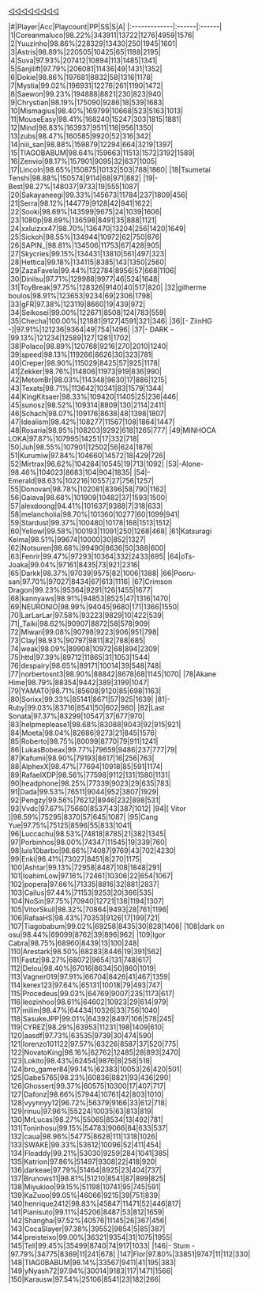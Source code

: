 [◁◁◁◁◁◁◁◁](./index.html)

|#|Player|Acc|Playcount|PP|SS|S|A|
|:-------------|:------|:------|
|1|Coreanmaluco|98.22%|343911|13722|1276|4959|1576|
|2|Yuuzinho|98.86%|228329|13430|250|1945|1601|
|3|Astris|98.89%|220505|10425|65|1188|2195|
|4|Suva|97.93%|207412|10894|113|1485|1341|
|5|Sanjilift|97.79%|206081|11436|49|1431|1352|
|6|Dokie|98.86%|197681|8832|58|1316|1178|
|7|Mystia|99.02%|196931|12276|261|1190|1472|
|8|Saewon|99.23%|194888|8821|230|823|940|
|9|Chrystian|98.19%|175090|9286|18|539|1683|
|10|Mismagius|98.40%|169799|10668|523|5163|1013|
|11|MouseEasy|98.41%|168240|15247|303|1815|1881|
|12|Mind|98.83%|163937|9511|116|956|1350|
|13|zubs|98.47%|160585|9920|52|316|342|
|14|niii_san|98.88%|159879|12294|664|3219|1397|
|15|TlAGOBABUM|98.64%|159663|11513|1572|3192|1589|
|16|Zenvio|98.17%|157901|9095|32|637|1005|
|17|Lincoln|98.65%|150875|10132|503|788|1860|
|18|Tsumetai Tenshi|98.88%|150574|9114|68|971|882|
|19|- Best|98.27%|148037|9733|19|555|1087|
|20|Sakayaneegi|99.33%|145673|11784|237|1809|456|
|21|Serra|98.12%|144779|9128|42|941|1622|
|22|Sooki|98.69%|143599|9675|24|1039|1606|
|23|1080p|98.69%|136598|8491|35|888|1121|
|24|xxluizxx47|98.70%|136470|13204|256|1420|1649|
|25|Sickoh|98.55%|134944|10972|62|750|876|
|26|SAPIN_|98.81%|134506|11753|67|428|905|
|27|Skycries|99.15%|134431|13810|561|497|323|
|28|Hettica|99.18%|134115|8385|143|1350|2560|
|29|ZazaFavela|99.44%|132784|8956|57|668|1106|
|30|Dinilsu|97.71%|129988|9977|46|524|1648|
|31|ToyBreak|97.75%|128326|9140|40|517|820|
|32|gilherme boulos|98.91%|123653|9234|69|2306|1798|
|33|gFR|97.38%|123119|8660|19|439|972|
|34|Seikosei|99.00%|122671|8508|124|783|559|
|35|Checha|100.00%|121881|9127|4591|321|346|
|36|[- ZiinHG -]|97.91%|121236|9364|49|754|1496|
|37|- DARK -|99.13%|121234|12589|127|1281|1702|
|38|Polaco|98.89%|120768|9216|270|2010|1240|
|39|speed|98.13%|119266|8626|30|323|781|
|40|Creper|98.90%|115029|8425|57|925|1178|
|41|Zekker|98.76%|114806|11973|919|836|990|
|42|MetomBr|98.03%|114348|9630|17|886|1215|
|43|Texats|98.71%|113642|10341|83|1579|1344|
|44|KingKitsaer|98.33%|109420|11405|25|236|446|
|45|sunosz|98.52%|109314|8809|130|2114|2411|
|46|Schach|98.07%|109176|8638|48|1398|1807|
|47|Idealism|98.42%|108277|11567|108|1864|1447|
|48|Rosaria|98.95%|108203|9292|618|1265|777|
|49|MINHOCA LOKA|97.87%|107995|14251|17|332|718|
|50|Juh|98.55%|107901|12502|56|624|1876|
|51|Kurumiw|97.84%|104660|14572|18|429|726|
|52|Mirtrax|96.62%|104284|10545|19|713|1092|
|53|-Alone-|98.46%|104023|8683|104|904|1835|
|54|- Emerald|98.63%|102216|10557|27|756|1257|
|55|Donovan|98.78%|102081|8396|58|790|1162|
|56|Gaiava|98.68%|101909|10482|37|1593|1500|
|57|alexdoong|94.41%|101637|9388|7|318|633|
|58|melancholia|98.70%|101360|10277|60|1099|941|
|59|Stardust|99.37%|100480|10178|168|1513|1512|
|60|Yellowl|99.58%|100193|11091|250|1268|468|
|61|Katsuragi Keima|98.51%|99674|10000|30|852|1327|
|62|Notsuren|98.68%|99490|8636|50|388|600|
|63|Fenrir|99.47%|97293|10364|332|2433|695|
|64|oTs-Joaka|99.04%|97161|8435|73|921|2316|
|65|Darkk|98.37%|97039|9575|82|1006|1388|
|66|Pooru-san|97.70%|97027|8434|67|613|1116|
|67|Crimson Dragon|99.23%|95364|9291|126|1455|1677|
|68|kannyaws|98.91%|94853|8525|47|1316|1470|
|69|NEURONIO|98.99%|94045|9680|171|1366|1550|
|70|LarLarLar|97.58%|93223|9829|10|422|539|
|71|_Taiki|98.62%|90907|8872|58|578|909|
|72|Miwari|99.08%|90798|9223|906|951|798|
|73|CIay|98.93%|90797|9811|82|788|685|
|74|weak|98.09%|89908|10972|68|894|2309|
|75|httd|97.39%|89712|11865|31|1053|1544|
|76|despairy|98.65%|89171|10014|39|548|748|
|77|norbertosnt3|98.90%|88842|8678|68|1145|1070|
|78|Akane Hime|98.79%|88354|9442|389|3199|1047|
|79|YAMAT0|98.71%|85608|9120|85|698|1163|
|80|Sorixx|99.33%|85141|8671|57|925|1639|
|81|- Ruby|99.03%|83716|8541|50|602|980|
|82|Last Sonata|97.37%|83299|10547|37|677|970|
|83|helpmeplease1|98.68%|83088|9043|92|915|921|
|84|Moeta|98.04%|82686|9273|21|845|1576|
|85|Roberto|98.75%|80099|8770|79|911|1241|
|86|LukasBobeax|99.77%|79659|9486|237|777|79|
|87|Kafumii|98.90%|79193|8617|16|256|763|
|88|AlphexX|98.47%|77694|10918|85|591|1174|
|89|RafaelXDP|98.56%|77598|9112|131|1580|1131|
|90|headphone|98.25%|77339|9023|29|635|783|
|91|Dada|99.53%|76511|9044|952|3807|1929|
|92|Pengzy|99.56%|76212|8946|232|898|531|
|93|Vvdc|97.67%|75660|8537|43|387|1012|
|94|[ Vitor ]|98.59%|75295|8370|57|645|1087|
|95|Cang Yue|97.75%|75125|8596|55|833|1041|
|96|Luccachu|98.53%|74818|8785|21|382|1345|
|97|Porbinhos|98.00%|74347|11545|19|339|760|
|98|luis10barbo|98.66%|74087|9769|43|702|4230|
|99|Enki|96.41%|73027|8451|8|270|1175|
|100|Ashtar|99.13%|72958|8487|108|1848|291|
|101|IoahimLow|97.16%|72461|10306|22|654|1067|
|102|popera|97.66%|71335|8816|32|881|2837|
|103|Cailus|97.44%|71153|9253|20|366|535|
|104|NoSin|97.75%|70940|12721|138|1194|1307|
|105|VitorSkull|98.32%|70864|9493|28|761|1196|
|106|RafaaHS|98.43%|70353|9126|17|199|721|
|107|Tiagobabum|99.02%|69258|8435|30|828|1406|
|108|dark on osu|98.44%|69099|8762|39|896|962|
|109|Igor Cabra|98.75%|68960|8439|13|100|248|
|110|Arestark|98.50%|68283|8446|19|391|562|
|111|Fastz|98.27%|68072|9654|131|748|617|
|112|Delou|98.40%|67016|8634|50|860|1019|
|113|Vagner019|97.91%|66704|8426|41|467|1359|
|114|kerex123|97.64%|65131|10018|79|493|747|
|115|Procedeus|99.03%|64769|9007|235|1173|617|
|116|leozinhoo|98.61%|64602|10923|29|614|979|
|117|milim|98.47%|64434|10326|33|756|1040|
|118|SasukeJPP|99.01%|64392|8497|106|578|245|
|119|CYREZ|98.29%|63953|11231|198|1409|610|
|120|aasdf|97.73%|63535|9739|30|474|590|
|121|lorenzo101122|97.57%|63226|8587|37|520|775|
|122|NovatoKing|98.16%|62762|12485|28|893|2470|
|123|Lokito|98.43%|62454|9876|8|258|518|
|124|bro_gamer84|99.14%|62383|10053|26|420|501|
|125|Gabe5765|98.23%|60836|8821|93|436|290|
|126|Ghossert|99.37%|60575|10300|17|407|717|
|127|Dafonz|98.66%|57944|10761|42|803|1010|
|128|vyynnyy12|96.72%|56379|9166|33|612|718|
|129|rinuu|97.96%|55224|10035|63|813|819|
|130|MrLucas|98.27%|55065|8534|13|492|781|
|131|Toninhosu|99.15%|54783|9066|84|633|537|
|132|caua|98.96%|54775|8628|111|1318|1026|
|133|SWAKE|99.33%|53612|10096|52|411|454|
|134|Floaddy|99.21%|53030|9259|284|1041|385|
|135|Katrion|97.86%|51497|9308|22|418|920|
|136|darkeae|97.79%|51464|8925|23|404|737|
|137|Brunows11|98.81%|51210|8541|87|899|825|
|138|Miyukioo|99.15%|51198|10741|95|745|591|
|139|KaZuoo|99.05%|46066|9215|39|751|839|
|140|henrique2412|98.83%|45847|11471|52|446|817|
|141|Pianisuto|99.11%|45206|8487|53|812|1659|
|142|Shanghai|97.52%|40576|11145|26|367|456|
|143|CocaSlayer|97.38%|39552|9854|5|85|387|
|144|preisteixo|99.00%|36321|9354|31|1075|1955|
|145|Tell|99.45%|35499|8740|74|917|1033|
|146|- Stum -|97.79%|34775|8369|11|241|678|
|147|Flor|97.80%|33851|9747|11|112|330|
|148|TIAG0BABUM|98.14%|33567|9411|41|195|383|
|149|yNyash72|97.94%|30014|9183|117|1471|1566|
|150|Karausw|97.54%|25106|8541|23|182|266|

